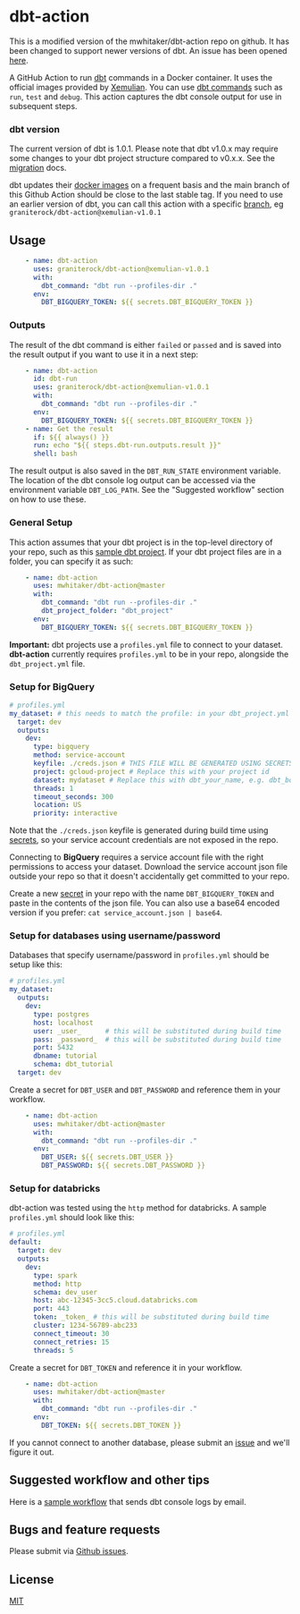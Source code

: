 # dbt-action
This is a modified version of the mwhitaker/dbt-action repo on github. It has been changed to support newer versions of dbt. An issue has been opened [here](https://github.com/mwhitaker/dbt-action/issues/24).

A GitHub Action to run [dbt](https://www.getdbt.com) commands in a Docker container. It uses the official images provided by [Xemulian](https://hub.docker.com/r/xemuliam/dbt/tags). You can use [dbt commands](https://docs.getdbt.com/reference/dbt-commands) such as `run`, `test` and `debug`. This action captures the dbt console output for use in subsequent steps.

### dbt version
The current version of dbt is 1.0.1. Please note that dbt v1.0.x may require some changes to your dbt project structure compared to v0.x.x. See the [migration](https://docs.getdbt.com/docs/guides/migration-guide/upgrading-to-1-0-0) docs.

dbt updates their [docker images](https://hub.docker.com/r/xemuliam/dbt/tags?page=1&ordering=last_updated) on a frequent basis and the main branch of this Github Action should be close to the last stable tag. If you need to use an earlier version of dbt, you can call this action with a specific [branch](https://github.com/mwhitaker/dbt-action/branches), eg `graniterock/dbt-action@xemulian-v1.0.1`

## Usage

```yml
    - name: dbt-action
      uses: graniterock/dbt-action@xemulian-v1.0.1
      with:
        dbt_command: "dbt run --profiles-dir ."
      env:
        DBT_BIGQUERY_TOKEN: ${{ secrets.DBT_BIGQUERY_TOKEN }}
```
### Outputs

The result of the dbt command is either `failed` or `passed` and is saved into the result output if you want to use it in a next step:

```yml
    - name: dbt-action
      id: dbt-run
      uses: graniterock/dbt-action@xemulian-v1.0.1
      with:
        dbt_command: "dbt run --profiles-dir ."
      env:
        DBT_BIGQUERY_TOKEN: ${{ secrets.DBT_BIGQUERY_TOKEN }}
    - name: Get the result
      if: ${{ always() }}
      run: echo "${{ steps.dbt-run.outputs.result }}"
      shell: bash
```
The result output is also saved in the `DBT_RUN_STATE` environment variable. The location of the dbt console log output can be accessed via the environment variable `DBT_LOG_PATH`. See the "Suggested workflow" section on how to use these.

### General Setup

This action assumes that your dbt project is in the top-level directory of your repo, such as this [sample dbt project](https://github.com/fishtown-analytics/jaffle_shop). If your dbt project files are in a folder, you can specify it as such:

```yml
    - name: dbt-action
      uses: mwhitaker/dbt-action@master
      with:
        dbt_command: "dbt run --profiles-dir ."
        dbt_project_folder: "dbt_project"
      env:
        DBT_BIGQUERY_TOKEN: ${{ secrets.DBT_BIGQUERY_TOKEN }}
```
**Important:** dbt projects use a `profiles.yml` file to connect to your dataset. **dbt-action** currently requires `profiles.yml` to be in your repo, alongside the `dbt_project.yml` file. 

### Setup for BigQuery

```yml
# profiles.yml
my_dataset: # this needs to match the profile: in your dbt_project.yml file
  target: dev
  outputs:
    dev:
      type: bigquery
      method: service-account
      keyfile: ./creds.json # THIS FILE WILL BE GENERATED USING SECRETS DURING BUILD TIME
      project: gcloud-project # Replace this with your project id
      dataset: mydataset # Replace this with dbt_your_name, e.g. dbt_bob
      threads: 1
      timeout_seconds: 300
      location: US
      priority: interactive
```
Note that the `./creds.json` keyfile is generated during build time using [secrets](https://docs.github.com/en/actions/reference/encrypted-secrets), so your service account credentials are not exposed in the repo.


Connecting to **BigQuery** requires a service account file with the right permissions to access your dataset. Download the service account json file outside your repo so that it doesn't accidentally get committed to your repo.

Create a new [secret](https://docs.github.com/en/actions/reference/encrypted-secrets) in your repo with the name `DBT_BIGQUERY_TOKEN` and paste in the contents of the json file. You can also use a base64 encoded version if you prefer: `cat service_account.json | base64`.

### Setup for databases using username/password
Databases that specify username/password in `profiles.yml` should be setup like this:

```yml
# profiles.yml
my_dataset:
  outputs:
    dev:
      type: postgres
      host: localhost
      user: _user_      # this will be substituted during build time
      pass: _password_  # this will be substituted during build time
      port: 5432
      dbname: tutorial
      schema: dbt_tutorial
  target: dev
```
Create a secret for `DBT_USER` and `DBT_PASSWORD` and reference them in your workflow.
```yml
    - name: dbt-action
      uses: mwhitaker/dbt-action@master
      with:
        dbt_command: "dbt run --profiles-dir ."
      env:
        DBT_USER: ${{ secrets.DBT_USER }}
        DBT_PASSWORD: ${{ secrets.DBT_PASSWORD }}
```

### Setup for databricks
dbt-action was tested using the `http` method for databricks. A sample `profiles.yml` should look like this:

```yml
# profiles.yml
default:
  target: dev
  outputs:
    dev:
      type: spark
      method: http
      schema: dev_user
      host: abc-12345-3cc5.cloud.databricks.com
      port: 443
      token: _token_ # this will be substituted during build time
      cluster: 1234-56789-abc233
      connect_timeout: 30
      connect_retries: 15
      threads: 5
```
Create a secret for `DBT_TOKEN` and reference it in your workflow.
```yml
    - name: dbt-action
      uses: mwhitaker/dbt-action@master
      with:
        dbt_command: "dbt run --profiles-dir ."
      env:
        DBT_TOKEN: ${{ secrets.DBT_TOKEN }}
```

If you cannot connect to another database, please submit an [issue](https://github.com/mwhitaker/dbt-action/issues) and we'll figure it out.

## Suggested workflow and other tips

Here is a [sample workflow](https://github.com/mwhitaker/dbt-action-sample) that sends dbt console logs by email.

## Bugs and feature requests
Please submit via [Github issues](https://github.com/mwhitaker/dbt-action/issues).
## License

[MIT](LICENSE)